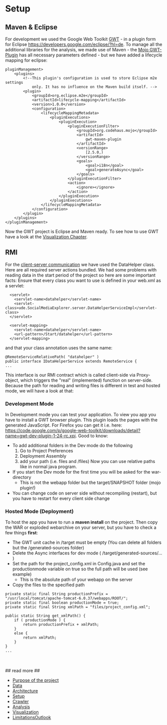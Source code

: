 # Setup #

## Maven & Eclipse ##

For development we used the Google Web Toolkit [GWT](http://www.gwtproject.org/) - in a plugin form for Eclipse https://developers.google.com/eclipse/?hl=de. To manage all the additional libraries for the analysis, we made use of Maven - the [Mojo GWT-Plugin](http://mojo.codehaus.org/gwt-maven-plugin/) has all necessary parameters defined - but we have added a lifecycle mapping for eclipse:
```
pluginManagement>
	<plugins>
		<!--This plugin's configuration is used to store Eclipse m2e settings 
			only. It has no influence on the Maven build itself. -->
		<plugin>
			<groupId>org.eclipse.m2e</groupId>
			<artifactId>lifecycle-mapping</artifactId>
			<version>1.0.0</version>
			<configuration>
				<lifecycleMappingMetadata>
					<pluginExecutions>
						<pluginExecution>
							<pluginExecutionFilter>
								<groupId>org.codehaus.mojo</groupId>
								<artifactId>
									gwt-maven-plugin
								</artifactId>
								<versionRange>
									[2.5.0,)
								</versionRange>
								<goals>
									<goal>i18n</goal>
									<goal>generateAsync</goal>
								</goals>
							</pluginExecutionFilter>
							<action>
								<ignore></ignore>
							</action>
						</pluginExecution>
					</pluginExecutions>
				</lifecycleMappingMetadata>
			</configuration>
		</plugin>
	</plugins>
</pluginManagement>
```
Now the GWT project is Eclipse and Maven ready. To see how to use GWT have a look at the [Visualization Chapter](https://code.google.com/p/twitterresearchproject/wiki/Visualization).

## RMI ##

For the [client-server communication](http://www.gwtproject.org/doc/latest/DevGuideServerCommunication.html) we have used the DataHelper class. Here are all required server actions bundled. We had some problems with reading data in the start period of the project so here are some important facts:
Ensure that every class you want to use is defined in your web.xml as a servlet:
```
  <servlet>
    <servlet-name>datahelper</servlet-name>
    <servlet-class>ude.SocialMediaExplorer.server.DataHelperServiceImpl</servlet-class>
  </servlet>
  
  <servlet-mapping>
    <servlet-name>datahelper</servlet-name>
    <url-pattern>/Start/datahelper</url-pattern>
  </servlet-mapping>
```
and that your class annotation uses the same name:
```
@RemoteServiceRelativePath( "datahelper" )
public interface IDataHelperService extends RemoteService {
...
```
This interface is our RMI contract which is called client-side via Proxy-object, which triggers the "real" (implemented) function on server-side.
Because the path for reading and writing files is different in test and hosted mode, we will have a look at that:

### Development Mode ###

In Development mode you can test your application. To view you app you have to install a GWT browser plugin. This plugin loads the pages with the generated JavaScript. For Firefox you can get it i.e. here: https://code.google.com/p/google-web-toolkit/downloads/detail?name=gwt-dev-plugin-1-24-rc.xpi.
Good to know:
  * To add additional folders in the Dev mode do the following
    1. Go to Project Preferences
    1. Deployment Assembly
    1. add your path (i.e. files and /files)
Now you can use relative paths like in normal java program.
  * If you start the Dev mode for the first time you will be asked for the war-directory
    * This is not the webapp folder but the target/SNAPSHOT folder (mojo plugin!)
  * You can change code on server side without recompiling (restart), but you have to restart for every client side change

### Hosted Mode (Deployment) ###
To host the app you have to run a **maven install** on the project. Then copy the WAR or exploded webarchive on your server, but you have to check a few things **first**:
  * The GWT unit cache in /target must be empty (You can delete all folders but the /generated-sources folder)
  * Delete the Async interfaces for dev mode ( /target/generated-sources/... )
  * Set the path for the project\_config.xml in Config.java and set the productionmode variable on true so the full path will be used (see example)
    * This is the absolute path of your webapp on the server
  * Copy the files to the specified path
```
private static final String productionPrefix = "/usr/local/tomcat/apache-tomcat-6.0.37/webapps/ROOT/";
private static final boolean productionMode = true;
private static final String xmlPath = "files/project_config.xml";

public static String get_xmlPath() {
	if ( productionMode ) {
		return productionPrefix + xmlPath;
	}
	else {
		return xmlPath;
	}
}
...
```
<br />
<br />
## read more ##

  * [Purpose of the project](Purpose.md)
  * [Data](Data.md)
  * [Architecture](Architecture.md)
  * [Setup](Setup.md)
  * [Crawler](Crawler.md)
  * [Analysis](Analysis.md)
  * [Visualization](Visualization.md)
  * [LimitationsOutlook](LimitationsOutlook.md)
